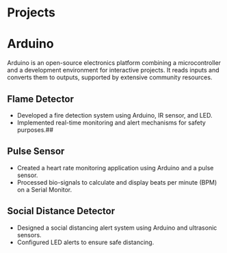 # Projects

# Arduino

Arduino is an open-source electronics platform combining a microcontroller and a development environment for interactive projects. It reads inputs and converts them to outputs, supported by extensive community resources.
## Flame Detector
- Developed a fire detection system using Arduino, IR sensor, and LED.
- Implemented real-time monitoring and alert mechanisms for safety purposes.##
## Pulse Sensor
- Created a heart rate monitoring application using Arduino and a pulse sensor.
- Processed bio-signals to calculate and display beats per minute (BPM) on a Serial Monitor.
## Social Distance Detector
- Designed a social distancing alert system using Arduino and ultrasonic sensors.
- Configured LED alerts to ensure safe distancing.
